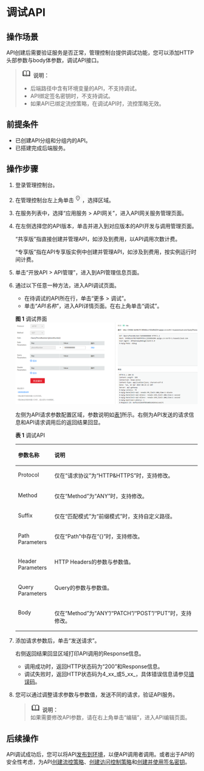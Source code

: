 # 调试API<a name="apig-ug-190419108"></a>

## 操作场景<a name="apig-zh-ug-180307025_section25971517509"></a>

API创建后需要验证服务是否正常，管理控制台提供调试功能，您可以添加HTTP头部参数与body体参数，调试API接口。

>![](public_sys-resources/icon-note.gif) **说明：**   
>-   后端路径中含有环境变量的API，不支持调试。  
>-   API绑定签名密钥时，不支持调试。  
>-   如果API已绑定流控策略，在调试API时，流控策略无效。  

## 前提条件<a name="apig-zh-ug-180307025_section1678010231609"></a>

-   已创建API分组和分组内的API。
-   已搭建完成后端服务。

## 操作步骤<a name="apig-zh-ug-180307025_section1929412566340"></a>

1.  登录管理控制台。
2.  在管理控制台左上角单击![](figures/icon-region.png)，选择区域。
3.  在服务列表中，选择“应用服务 \> API网关”，进入API网关服务管理页面。
4.  在左侧选择您的API版本，单击并进入到对应版本的API开发与调用管理页面。

    “共享版”指直接创建并管理API，如涉及到费用，以API调用次数计费。

    “专享版”指在API专享版实例中创建并管理API，如涉及到费用，按实例运行时间计费。

5.  单击“开放API \> API管理”，进入到API管理信息页面。
6.  通过以下任意一种方法，进入API调试页面。

    -   在待调试的API所在行，单击“更多 \> 调试”。
    -   单击“_API名称_”，进入API详情页面。在右上角单击“调试”。

    **图 1**  调试界面<a name="apig-zh-ug-180307025_fig26721731162619"></a>  
    ![](figures/调试界面.png "调试界面")

    左侧为API请求参数配置区域，参数说明如[表1](#apig-zh-ug-180307025_table1699044810457)所示。右侧为API发送的请求信息和API请求调用后的返回结果回显。

    **表 1**  调试API

    <a name="apig-zh-ug-180307025_table1699044810457"></a>
    <table><thead align="left"><tr id="apig-zh-ug-180307025_row1699084815458"><th class="cellrowborder" valign="top" width="20%" id="mcps1.2.3.1.1"><p id="apig-zh-ug-180307025_p15990164813454"><a name="apig-zh-ug-180307025_p15990164813454"></a><a name="apig-zh-ug-180307025_p15990164813454"></a>参数名称</p>
    </th>
    <th class="cellrowborder" valign="top" width="80%" id="mcps1.2.3.1.2"><p id="apig-zh-ug-180307025_p99907481453"><a name="apig-zh-ug-180307025_p99907481453"></a><a name="apig-zh-ug-180307025_p99907481453"></a>说明</p>
    </th>
    </tr>
    </thead>
    <tbody><tr id="apig-zh-ug-180307025_row2431345016"><td class="cellrowborder" valign="top" width="20%" headers="mcps1.2.3.1.1 "><p id="apig-zh-ug-180307025_p8441941705"><a name="apig-zh-ug-180307025_p8441941705"></a><a name="apig-zh-ug-180307025_p8441941705"></a>Protocol</p>
    </td>
    <td class="cellrowborder" valign="top" width="80%" headers="mcps1.2.3.1.2 "><p id="apig-zh-ug-180307025_p444164702"><a name="apig-zh-ug-180307025_p444164702"></a><a name="apig-zh-ug-180307025_p444164702"></a>仅在“请求协议”为“HTTP&amp;HTTPS”时，支持修改。</p>
    </td>
    </tr>
    <tr id="apig-zh-ug-180307025_row699013480453"><td class="cellrowborder" valign="top" width="20%" headers="mcps1.2.3.1.1 "><p id="apig-zh-ug-180307025_p599054811454"><a name="apig-zh-ug-180307025_p599054811454"></a><a name="apig-zh-ug-180307025_p599054811454"></a>Method</p>
    </td>
    <td class="cellrowborder" valign="top" width="80%" headers="mcps1.2.3.1.2 "><p id="apig-zh-ug-180307025_p1990104816453"><a name="apig-zh-ug-180307025_p1990104816453"></a><a name="apig-zh-ug-180307025_p1990104816453"></a>仅在“Method”为“ANY”时，支持修改。</p>
    </td>
    </tr>
    <tr id="apig-zh-ug-180307025_row1299115489454"><td class="cellrowborder" valign="top" width="20%" headers="mcps1.2.3.1.1 "><p id="apig-zh-ug-180307025_p699184812454"><a name="apig-zh-ug-180307025_p699184812454"></a><a name="apig-zh-ug-180307025_p699184812454"></a>Suffix</p>
    </td>
    <td class="cellrowborder" valign="top" width="80%" headers="mcps1.2.3.1.2 "><p id="apig-zh-ug-180307025_p49911348204512"><a name="apig-zh-ug-180307025_p49911348204512"></a><a name="apig-zh-ug-180307025_p49911348204512"></a>仅在“匹配模式”为“前缀模式”时，支持自定义路径。</p>
    </td>
    </tr>
    <tr id="apig-zh-ug-180307025_row159914483458"><td class="cellrowborder" valign="top" width="20%" headers="mcps1.2.3.1.1 "><p id="apig-zh-ug-180307025_p59911248174520"><a name="apig-zh-ug-180307025_p59911248174520"></a><a name="apig-zh-ug-180307025_p59911248174520"></a>Path Parameters</p>
    </td>
    <td class="cellrowborder" valign="top" width="80%" headers="mcps1.2.3.1.2 "><p id="apig-zh-ug-180307025_p139911748164513"><a name="apig-zh-ug-180307025_p139911748164513"></a><a name="apig-zh-ug-180307025_p139911748164513"></a>仅在“Path”中存在“{}”时，支持修改。</p>
    </td>
    </tr>
    <tr id="apig-zh-ug-180307025_row10991184818452"><td class="cellrowborder" valign="top" width="20%" headers="mcps1.2.3.1.1 "><p id="apig-zh-ug-180307025_p1899144854513"><a name="apig-zh-ug-180307025_p1899144854513"></a><a name="apig-zh-ug-180307025_p1899144854513"></a>Header Parameters</p>
    </td>
    <td class="cellrowborder" valign="top" width="80%" headers="mcps1.2.3.1.2 "><p id="apig-zh-ug-180307025_p1991134811453"><a name="apig-zh-ug-180307025_p1991134811453"></a><a name="apig-zh-ug-180307025_p1991134811453"></a>HTTP Headers的参数与参数值。</p>
    </td>
    </tr>
    <tr id="apig-zh-ug-180307025_row14991164811452"><td class="cellrowborder" valign="top" width="20%" headers="mcps1.2.3.1.1 "><p id="apig-zh-ug-180307025_p2991248184511"><a name="apig-zh-ug-180307025_p2991248184511"></a><a name="apig-zh-ug-180307025_p2991248184511"></a>Query Parameters</p>
    </td>
    <td class="cellrowborder" valign="top" width="80%" headers="mcps1.2.3.1.2 "><p id="apig-zh-ug-180307025_p8991748114514"><a name="apig-zh-ug-180307025_p8991748114514"></a><a name="apig-zh-ug-180307025_p8991748114514"></a>Query的参数与参数值。</p>
    </td>
    </tr>
    <tr id="apig-zh-ug-180307025_row12855103617473"><td class="cellrowborder" valign="top" width="20%" headers="mcps1.2.3.1.1 "><p id="apig-zh-ug-180307025_p1685653611470"><a name="apig-zh-ug-180307025_p1685653611470"></a><a name="apig-zh-ug-180307025_p1685653611470"></a>Body</p>
    </td>
    <td class="cellrowborder" valign="top" width="80%" headers="mcps1.2.3.1.2 "><p id="apig-zh-ug-180307025_p3856163615475"><a name="apig-zh-ug-180307025_p3856163615475"></a><a name="apig-zh-ug-180307025_p3856163615475"></a>仅在“Method”为“ANY”/“PATCH”/“POST”/“PUT”时，支持修改。</p>
    </td>
    </tr>
    </tbody>
    </table>

7.  添加请求参数后，单击“发送请求”。

    右侧返回结果回显区域打印API调用的Response信息。

    -   调用成功时，返回HTTP状态码为“200”和Response信息。
    -   调试失败时，返回HTTP状态码为4_xx_或5_xx_，具体错误信息请参见[错误码](https://support.huaweicloud.com/ugcall-apig/apig-zh-ug-180530090.html)。

8.  您可以通过调整请求参数与参数值，发送不同的请求，验证API服务。

    >![](public_sys-resources/icon-note.gif) **说明：**   
    >如果需要修改API参数，请在右上角单击“编辑”，进入API编辑页面。  


## 后续操作<a name="apig-zh-ug-180307025_section122151752810"></a>

API调试成功后，您可以将API[发布到环境](发布API.md)，以便API调用者调用。或者出于API的安全性考虑，为API[创建流控策略](创建流控策略.md)、[创建访问控制策略](创建访问控制策略.md)和[创建并使用签名密钥](创建并使用签名密钥.md)。


